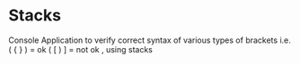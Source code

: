 # Stacks
Console Application to verify correct syntax of various types of brackets i.e. ( { } ) = ok ( [ ) ] = not ok , using stacks

